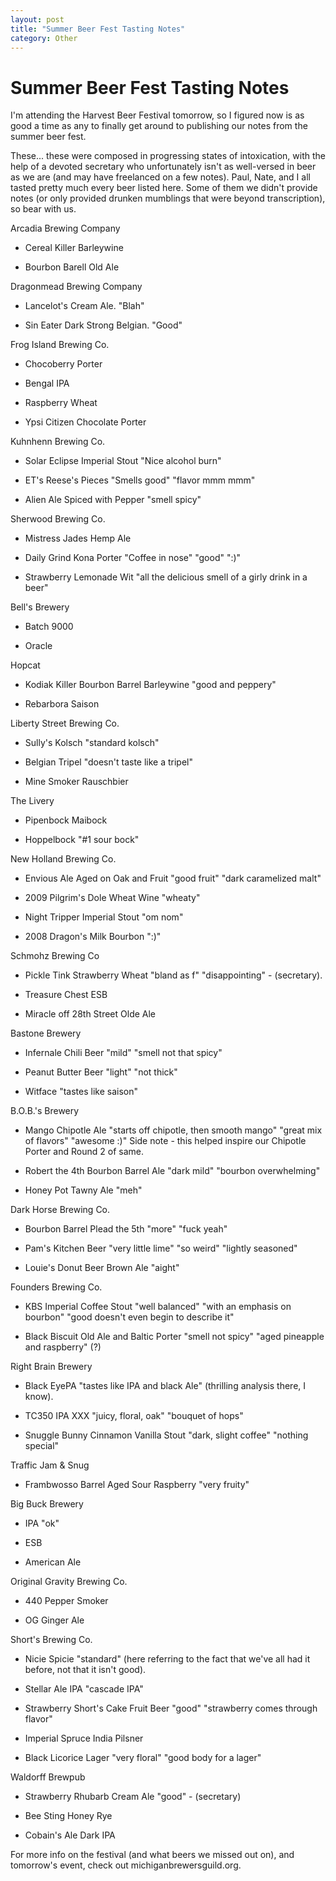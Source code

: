 ```yaml
---
layout: post
title: "Summer Beer Fest Tasting Notes"
category: Other
---
```


Summer Beer Fest Tasting Notes
==============================

I'm attending the Harvest Beer Festival tomorrow, so I figured now is as good a time as any to finally get around to publishing our notes from the summer beer fest.

These... these were composed in progressing states of intoxication, with the help of a devoted secretary who unfortunately isn't as well-versed in beer as we are (and may have freelanced on a few notes). Paul, Nate, and I all tasted pretty much every beer listed here. Some of them we didn't provide notes (or only provided drunken mumblings that were beyond transcription), so bear with us.

Arcadia Brewing Company

*   Cereal Killer Barleywine

*   Bourbon Barell Old Ale

Dragonmead Brewing Company

*   Lancelot's Cream Ale. "Blah"

*   Sin Eater Dark Strong Belgian. "Good"

Frog Island Brewing Co.

*   Chocoberry Porter

*   Bengal IPA

*   Raspberry Wheat

*   Ypsi Citizen Chocolate Porter

Kuhnhenn Brewing Co.

*   Solar Eclipse Imperial Stout "Nice alcohol burn"

*   ET's Reese's Pieces "Smells good" "flavor mmm mmm"

*   Alien Ale Spiced with Pepper "smell spicy"

Sherwood Brewing Co.

*   Mistress Jades Hemp Ale

*   Daily Grind Kona Porter "Coffee in nose" "good" ":)"

*   Strawberry Lemonade Wit "all the delicious smell of a girly drink in a beer"

Bell's Brewery

*   Batch 9000

*   Oracle

Hopcat

*   Kodiak Killer Bourbon Barrel Barleywine "good and peppery"

*   Rebarbora Saison

Liberty Street Brewing Co.

*   Sully's Kolsch "standard kolsch"

*   Belgian Tripel "doesn't taste like a tripel"

*   Mine Smoker Rauschbier

The Livery

*   Pipenbock Maibock

*   Hoppelbock "#1 sour bock"

New Holland Brewing Co.

*   Envious Ale Aged on Oak and Fruit "good fruit" "dark caramelized malt"

*   2009 Pilgrim's Dole Wheat Wine "wheaty"

*   Night Tripper Imperial Stout "om nom"

*   2008 Dragon's Milk Bourbon ":)"

Schmohz Brewing Co

*   Pickle Tink Strawberry Wheat "bland as f" "disappointing" - (secretary).

*   Treasure Chest ESB

*   Miracle off 28th Street Olde Ale

Bastone Brewery

*   Infernale Chili Beer "mild" "smell not that spicy"

*   Peanut Butter Beer "light" "not thick"

*   Witface "tastes like saison"

B.O.B.'s Brewery

*   Mango Chipotle Ale "starts off chipotle, then smooth mango" "great mix of flavors" "awesome :)" Side note - this helped inspire our Chipotle Porter and Round 2 of same.

*   Robert the 4th Bourbon Barrel Ale "dark mild" "bourbon overwhelming"

*   Honey Pot Tawny Ale "meh"

Dark Horse Brewing Co.

*   Bourbon Barrel Plead the 5th "more" "fuck yeah"

*   Pam's Kitchen Beer "very little lime" "so weird" "lightly seasoned"

*   Louie's Donut Beer Brown Ale "aight"

Founders Brewing Co.

*   KBS Imperial Coffee Stout "well balanced" "with an emphasis on bourbon" "good doesn't even begin to describe it"

*   Black Biscuit Old Ale and Baltic Porter "smell not spicy" "aged pineapple and raspberry" (?)

Right Brain Brewery

*   Black EyePA "tastes like IPA and black Ale" (thrilling analysis there, I know).

*   TC350 IPA XXX "juicy, floral, oak" "bouquet of hops"

*   Snuggle Bunny Cinnamon Vanilla Stout "dark, slight coffee" "nothing special"

Traffic Jam & Snug

*   Frambwosso Barrel Aged Sour Raspberry "very fruity"

Big Buck Brewery

*   IPA "ok"

*   ESB

*   American Ale

Original Gravity Brewing Co.

*   440 Pepper Smoker

*   OG Ginger Ale

Short's Brewing Co.

*   Nicie Spicie "standard" (here referring to the fact that we've all had it before, not that it isn't good).

*   Stellar Ale IPA "cascade IPA"

*   Strawberry Short's Cake Fruit Beer "good" "strawberry comes through flavor"

*   Imperial Spruce India Pilsner

*   Black Licorice Lager "very floral" "good body for a lager"

Waldorff Brewpub

*   Strawberry Rhubarb Cream Ale "good" - (secretary)

*   Bee Sting Honey Rye

*   Cobain's Ale Dark IPA

For more info on the festival (and what beers we missed out on), and tomorrow's event, check out michiganbrewersguild.org.